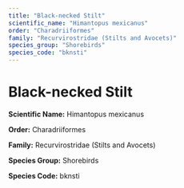 ```yaml
---
title: "Black-necked Stilt"
scientific_name: "Himantopus mexicanus"
order: "Charadriiformes"
family: "Recurvirostridae (Stilts and Avocets)"
species_group: "Shorebirds"
species_code: "bknsti"
---
```


# Black-necked Stilt

**Scientific Name:** Himantopus mexicanus

**Order:** Charadriiformes

**Family:** Recurvirostridae (Stilts and Avocets)

**Species Group:** Shorebirds

**Species Code:** bknsti

